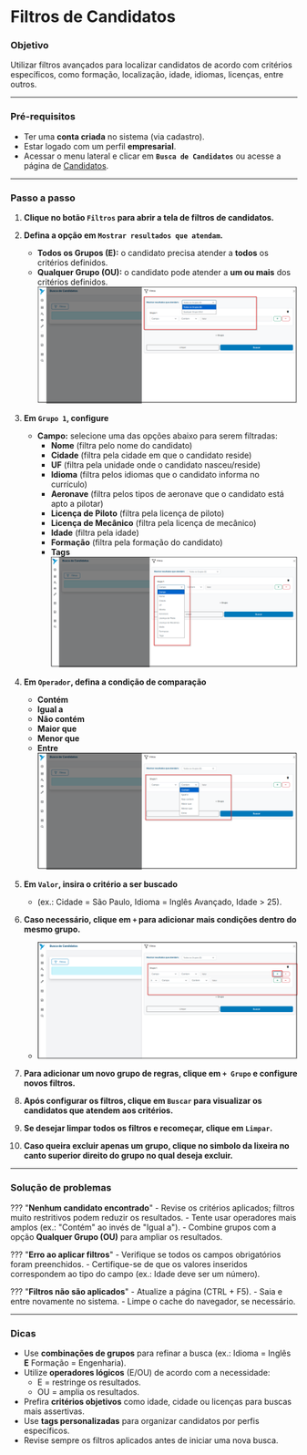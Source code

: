 # <i data-lucide="funnel-plus" class="icon-lg"></i> Filtros de Candidatos

### <i data-lucide="target" class="icon-lg"></i> Objetivo

Utilizar filtros avançados para localizar candidatos de acordo com critérios específicos, como formação, localização, idade, idiomas, licenças, entre outros.

---

### <i data-lucide="square-check" class="icon-lg"></i> Pré-requisitos

- Ter uma **conta criada** no sistema (via cadastro).
- Estar logado com um perfil **empresarial**.
- Acessar o menu lateral e clicar em **`Busca de Candidatos`** ou acesse a página de [Candidatos](https://redeaviacao.com.br/candidatos).

---

### <i data-lucide="notebook-pen" class="icon-lg"></i> Passo a passo

1. **Clique no botão `Filtros` para abrir a tela de filtros de candidatos.**

2. **Defina a opção em ``Mostrar resultados que atendam``.**
      - **Todos os Grupos (E):** o candidato precisa atender a **todos** os critérios definidos.
      - **Qualquer Grupo (OU):** o candidato pode atender a **um ou mais** dos critérios definidos.
      ![Tela de resultados que atendem o filtro](../imagens/Filtro-candidato/resultados_que_atendam.png)

3. **Em ``Grupo 1``, configure**
      - **Campo:** selecione uma das opções abaixo para serem filtradas: 
           - **Nome** (filtra pelo nome do candidato)
           - **Cidade** (filtra pela cidade em que o candidato reside)
           - **UF** (filtra pela unidade onde o candidato nasceu/reside)
           - **Idioma** (filtra pelos idiomas que o candidato informa no currículo)
           - **Aeronave** (filtra pelos tipos de aeronave que o candidato está apto a pilotar)
           - **Licença de Piloto** (filtra pela licença de piloto)
           - **Licença de Mecânico** (filtra pela licença de mecânico)
           - **Idade** (filtra pela idade)
           - **Formação** (filtra pela formação do candidato)
           - **Tags**
      ![Tela de campos a serem filtrados](../imagens/Filtro-candidato/parametros1.png)     

4. **Em ``Operador``, defina a condição de comparação**
      - **Contém**
      - **Igual a**
      - **Não contém**
      - **Maior que**
      - **Menor que**
      - **Entre**
      ![Tela de operadores de filtros](../imagens/Filtro-candidato/regras.png)
  
5. **Em ``Valor``, insira o critério a ser buscado** 
      - (ex.: Cidade = São Paulo, Idioma = Inglês Avançado, Idade > 25).

6. **Caso necessário, clique em `+` para adicionar mais condições dentro do mesmo grupo.**
    - ![Tela de adição de condição](../imagens/Filtro-candidato/adicao_parametros.png)

7. **Para adicionar um novo grupo de regras, clique em `+ Grupo` e configure novos filtros.**

8. **Após configurar os filtros, clique em `Buscar` para visualizar os candidatos que atendem aos critérios.**

9. **Se desejar limpar todos os filtros e recomeçar, clique em `Limpar`.**

10. **Caso queira excluir apenas um grupo, clique no simbolo da lixeira no canto superior direito do grupo no qual deseja excluir.**

---

### <i data-lucide="wrench" class="icon-lg"></i> Solução de problemas

??? "**Nenhum candidato encontrado**"
    - Revise os critérios aplicados; filtros muito restritivos podem reduzir os resultados.
    - Tente usar operadores mais amplos (ex.: "Contém" ao invés de "Igual a").
    - Combine grupos com a opção **Qualquer Grupo (OU)** para ampliar os resultados.

??? "**Erro ao aplicar filtros**"
    - Verifique se todos os campos obrigatórios foram preenchidos.
    - Certifique-se de que os valores inseridos correspondem ao tipo do campo (ex.: Idade deve ser um número).

??? "**Filtros não são aplicados**"
    - Atualize a página (CTRL + F5).
    - Saia e entre novamente no sistema.
    - Limpe o cache do navegador, se necessário.

---

### <i data-lucide="lightbulb" class="icon-dica"></i> Dicas

- Use **combinações de grupos** para refinar a busca (ex.: Idioma = Inglês **E** Formação = Engenharia).
- Utilize **operadores lógicos** (E/OU) de acordo com a necessidade:
    - E = restringe os resultados.
    - OU = amplia os resultados.
- Prefira **critérios objetivos** como idade, cidade ou licenças para buscas mais assertivas.
- Use **tags personalizadas** para organizar candidatos por perfis específicos.
- Revise sempre os filtros aplicados antes de iniciar uma nova busca.

